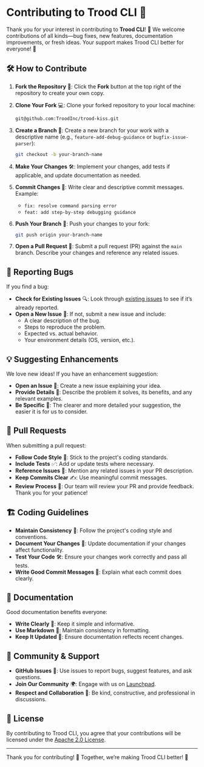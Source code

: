
# Contributing to Trood CLI 🚀

Thank you for your interest in contributing to **Trood CLI**! 🎉 We welcome contributions of all kinds—bug fixes, new features, documentation improvements, or fresh ideas. Your support makes Trood CLI better for everyone! 🙌

## 🛠️ How to Contribute

1. **Fork the Repository** 🍴: Click the **Fork** button at the top right of the repository to create your own copy.
2. **Clone Your Fork** 💻: Clone your forked repository to your local machine:

   ```bash
   git@github.com:TroodInc/trood-kiss.git
   ```

3. **Create a Branch** 🌱: Create a new branch for your work with a descriptive name (e.g., `feature-add-debug-guidance` or `bugfix-issue-parser`):

   ```bash
   git checkout -b your-branch-name
   ```

4. **Make Your Changes** 🛠️: Implement your changes, add tests if applicable, and update documentation as needed.
5. **Commit Changes** 📌: Write clear and descriptive commit messages. Example:

   - `fix: resolve command parsing error`
   - `feat: add step-by-step debugging guidance`

6. **Push Your Branch** 🚀: Push your changes to your fork:

   ```bash
   git push origin your-branch-name
   ```

7. **Open a Pull Request** 🔄: Submit a pull request (PR) against the `main` branch. Describe your changes and reference any related issues.

## 🐞 Reporting Bugs

If you find a bug:
- **Check for Existing Issues** 🔍: Look through [existing issues](https://github.com/TroodInc/trood-kiss/issues) to see if it’s already reported.
- **Open a New Issue** 📄: If not, submit a new issue and include:
  - A clear description of the bug.
  - Steps to reproduce the problem.
  - Expected vs. actual behavior.
  - Your environment details (OS, version, etc.).

## 💡 Suggesting Enhancements

We love new ideas! If you have an enhancement suggestion:
- **Open an Issue** 📝: Create a new issue explaining your idea.
- **Provide Details** 🎯: Describe the problem it solves, its benefits, and any relevant examples.
- **Be Specific** 📌: The clearer and more detailed your suggestion, the easier it is for us to consider.

## 🔄 Pull Requests

When submitting a pull request:
- **Follow Code Style** 🎨: Stick to the project's coding standards.
- **Include Tests** ✅: Add or update tests where necessary.
- **Reference Issues** 🔗: Mention any related issues in your PR description.
- **Keep Commits Clear** ✍️: Use meaningful commit messages.
- **Review Process** 👀: Our team will review your PR and provide feedback. Thank you for your patience!

## 🏗️ Coding Guidelines

- **Maintain Consistency** 📏: Follow the project's coding style and conventions.
- **Document Your Changes** 📖: Update documentation if your changes affect functionality.
- **Test Your Code** 🛠️: Ensure your changes work correctly and pass all tests.
- **Write Good Commit Messages** 📝: Explain what each commit does clearly.

## 📖 Documentation

Good documentation benefits everyone:
- **Write Clearly** 📝: Keep it simple and informative.
- **Use Markdown** 📑: Maintain consistency in formatting.
- **Keep It Updated** 🔄: Ensure documentation reflects recent changes.

## 🤝 Community & Support

- **GitHub Issues** 💬: Use issues to report bugs, suggest features, and ask questions.
- **Join Our Community** 🌍: Engage with us on [Launchpad](https://trood.com/launchpad).
- **Respect and Collaboration** 🤗: Be kind, constructive, and professional in discussions.

## 📜 License

By contributing to Trood CLI, you agree that your contributions will be licensed under the [Apache 2.0 License](LICENSE).

---

Thank you for contributing! 🚀 Together, we’re making Trood CLI better! 🎉
```
